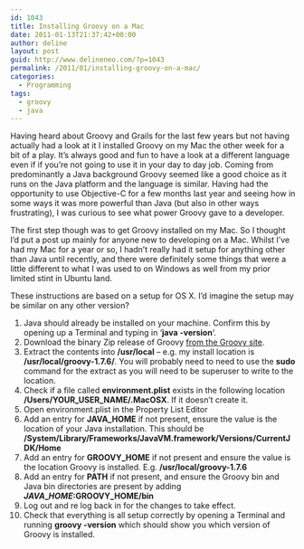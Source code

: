 ```yaml
---
id: 1043
title: Installing Groovy on a Mac
date: 2011-01-13T21:37:42+00:00
author: deline
layout: post
guid: http://www.delineneo.com/?p=1043
permalink: /2011/01/installing-groovy-on-a-mac/
categories:
  - Programming
tags:
  - groovy
  - java
---
```

Having heard about Groovy and Grails for the last few years but not having actually had a look at it I installed Groovy on my Mac the other week for a bit of a play. It&#8217;s always good and fun to have a look at a different language even if if you&#8217;re not going to use it in your day to day job. Coming from predominantly a Java background Groovy seemed like a good choice as it runs on the Java platform and the language is similar. Having had the opportunity to use Objective-C for a few months last year and seeing how in some ways it was more powerful than Java (but also in other ways frustrating), I was curious to see what power Groovy gave to a developer.

The first step though was to get Groovy installed on my Mac. So I thought I&#8217;d put a post up mainly for anyone new to developing on a Mac. Whilst I&#8217;ve had my Mac for a year or so, I hadn&#8217;t really had it setup for anything other than Java until recently, and there were definitely some things that were a little different to what I was used to on Windows as well from my prior limited stint in Ubuntu land.

These instructions are based on a setup for OS X. I&#8217;d imagine the setup may be similar on any other version?

  1. Java should already be installed on your machine. Confirm this by opening up a Terminal and typing in &#8216;**java -version**&#8216;.
  2. Download the binary Zip release of Groovy [from the Groovy site](http://groovy.codehaus.org/).
  3. Extract the contents into **/usr/local** &#8211; e.g. my install location is **/usr/local/groovy-1.7.6/**. You will probably need to need to use the **sudo** command for the extract as you will need to be superuser to write to the location.
  4. Check if a file called **environment.plist** exists in the following location **/Users/YOUR\_USER\_NAME/.MacOSX**. If it doesn&#8217;t create it.
  5. Open environment.plist in the Property List Editor
  6. Add an entry for **JAVA_HOME** if not present, ensure the value is the location of your Java installation. This should be **/System/Library/Frameworks/JavaVM.framework/Versions/CurrentJDK/Home**
  7. Add an entry for **GROOVY_HOME** if not present and ensure the value is the location Groovy is installed. E.g. **/usr/local/groovy-1.7.6**
  8. Add an entry for **PATH** if not present, and ensure the Groovy bin and Java bin directories are present by adding  **$JAVA\_HOME:$GROOVY\_HOME/bin**
  9. Log out and re log back in for the changes to take effect.
 10. Check that everything is all setup correctly by opening a Terminal and running **groovy -version** which should show you which version of Groovy is installed.
